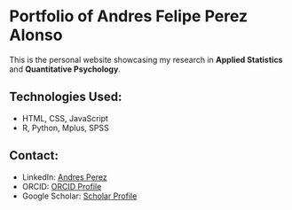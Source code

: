# Portfolio of Andres Felipe Perez Alonso

This is the personal website showcasing my research in **Applied Statistics** and **Quantitative Psychology**.

## Technologies Used:
- HTML, CSS, JavaScript
- R, Python, Mplus, SPSS

## Contact:
- LinkedIn: [Andres Perez](https://www.linkedin.com/in/andresperez96/)
- ORCID: [ORCID Profile](https://orcid.org/0000-0002-2480-8771)
- Google Scholar: [Scholar Profile](https://scholar.google.com/citations?hl=en&user=zI9YvRoAAAAJ)

